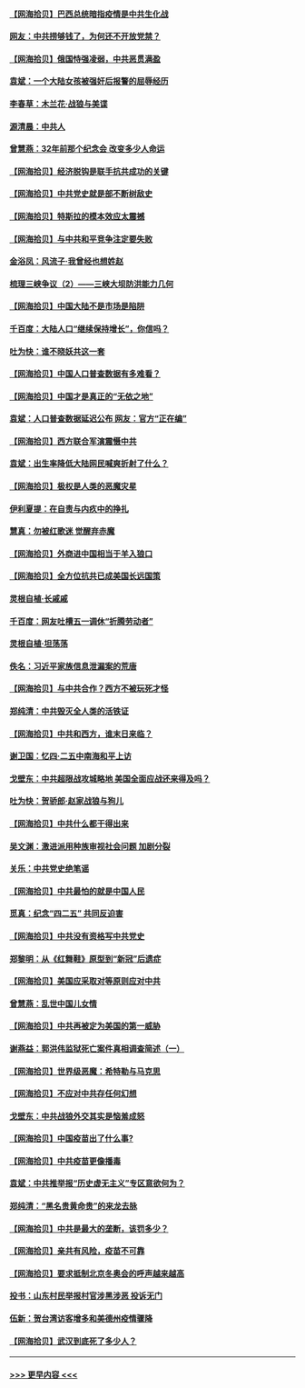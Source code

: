 #### [【网海拾贝】巴西总统暗指疫情是中共生化战](../pages/nsc993/n12938999.md?t=05121201) 
#### [网友：中共捞够钱了，为何还不开放党禁？](../pages/nsc993/n12938952.md?t=05121201) 
#### [【网海拾贝】俄国恃强凌弱，中共恶贯满盈](../pages/nsc993/n12936626.md?t=05121201) 
#### [袁斌：一个大陆女孩被强奸后报警的屈辱经历](../pages/nsc993/n12936547.md?t=05121201) 
#### [李春草：木兰花·战狼与美谍](../pages/nsc993/n12935995.md?t=05121201) 
#### [源清晨：中共人](../pages/nsc993/n12935589.md?t=05121201) 
#### [曾慧燕：32年前那个纪念会 改变多少人命运](../pages/nsc993/n12934233.md?t=05121201) 
#### [【网海拾贝】经济脱钩是联手抗共成功的关键](../pages/nsc993/n12934176.md?t=05121201) 
#### [【网海拾贝】中共党史就是部不断树敌史](../pages/nsc993/n12932844.md?t=05121201) 
#### [【网海拾贝】特斯拉的模本效应太震撼](../pages/nsc993/n12925626.md?t=05121201) 
#### [【网海拾贝】与中共和平竞争注定要失败](../pages/nsc993/n12923326.md?t=05121201) 
#### [金浴凤：风流子‧我曾经也想姓赵](../pages/nsc993/n12920911.md?t=05121201) 
#### [梳理三峡争议（2）——三峡大坝防洪能力几何](../pages/nsc993/n12920173.md?t=05121201) 
#### [【网海拾贝】中国大陆不是市场是陷阱](../pages/nsc993/n12920143.md?t=05121201) 
#### [千百度：大陆人口“继续保持增长”，你信吗？](../pages/nsc993/n12918946.md?t=05121201) 
#### [吐为快：谁不晓妖共这一套](../pages/nsc993/n12918941.md?t=05121201) 
#### [【网海拾贝】中国人口普查数据有多难看？](../pages/nsc993/n12917822.md?t=05121201) 
#### [【网海拾贝】中国才是真正的“无依之地”](../pages/nsc993/n12915845.md?t=05121201) 
#### [袁斌：人口普查数据延迟公布 网友：官方“正在编”](../pages/nsc993/n12915748.md?t=05121201) 
#### [【网海拾贝】西方联合军演震慑中共](../pages/nsc993/n12913466.md?t=05121201) 
#### [袁斌：出生率降低大陆网民喊爽折射了什么？](../pages/nsc993/n12913365.md?t=05121201) 
#### [【网海拾贝】极权是人类的恶魔灾星](../pages/nsc993/n12910697.md?t=05121201) 
#### [伊利夏提：在自责与内疚中的挣扎](../pages/nsc993/n12910493.md?t=05121201) 
#### [慧真：勿被红歌迷 觉醒弃赤魔](../pages/nsc993/n12910485.md?t=05121201) 
#### [【网海拾贝】外商进中国相当于羊入狼口](../pages/nsc993/n12908274.md?t=05121201) 
#### [【网海拾贝】全方位抗共已成美国长远国策](../pages/nsc993/n12906878.md?t=05121201) 
#### [灵根自植‧长戚戚](../pages/nsc993/n12905585.md?t=05121201) 
#### [千百度：网友吐槽五一调休“折腾劳动者”](../pages/nsc993/n12905934.md?t=05121201) 
#### [灵根自植‧坦荡荡](../pages/nsc993/n12905562.md?t=05121201) 
#### [佚名：习近平家族信息泄漏案的荒唐](../pages/nsc993/n12904705.md?t=05121201) 
#### [【网海拾贝】与中共合作？西方不被玩死才怪](../pages/nsc993/n12903873.md?t=05121201) 
#### [郑纯清：中共毁灭全人类的活铁证](../pages/nsc993/n12903785.md?t=05121201) 
#### [【网海拾贝】中共和西方，谁末日来临？](../pages/nsc993/n12903482.md?t=05121201) 
#### [谢卫国：忆四‧二五中南海和平上访](../pages/nsc993/n12902192.md?t=05121201) 
#### [戈壁东：中共超限战攻城略地 美国全面应战还来得及吗？](../pages/nsc993/n12902297.md?t=05121201) 
#### [吐为快：贺骄郎‧赵家战狼与狗儿](../pages/nsc993/n12902280.md?t=05121201) 
#### [【网海拾贝】中共什么都干得出来](../pages/nsc993/n12897500.md?t=05121201) 
#### [吴文渊：激进派用种族审视社会问题 加剧分裂](../pages/nsc993/n12893881.md?t=05121201) 
#### [关乐：中共党史绝笔谣](../pages/nsc993/n12897270.md?t=05121201) 
#### [【网海拾贝】中共最怕的就是中国人民](../pages/nsc993/n12894705.md?t=05121201) 
#### [觅真：纪念“四二五” 共同反迫害](../pages/nsc993/n12894553.md?t=05121201) 
#### [【网海拾贝】中共没有资格写中共党史](../pages/nsc993/n12892231.md?t=05121201) 
#### [郑黎明：从《红舞鞋》原型到“新冠”后遗症](../pages/nsc993/n12890469.md?t=05121201) 
#### [【网海拾贝】美国应采取对等原则应对中共](../pages/nsc993/n12889176.md?t=05121201) 
#### [曾慧燕：乱世中国儿女情](../pages/nsc993/n12887931.md?t=05121201) 
#### [【网海拾贝】中共再被定为美国的第一威胁](../pages/nsc993/n12887580.md?t=05121201) 
#### [谢燕益：郭洪伟监狱死亡案件真相调查简述（一）](../pages/nsc993/n12885648.md?t=05121201) 
#### [【网海拾贝】世界级恶魔：希特勒与马克思](../pages/nsc993/n12884062.md?t=05121201) 
#### [【网海拾贝】不应对中共存任何幻想](../pages/nsc993/n12881460.md?t=05121201) 
#### [戈壁东：中共战狼外交其实是恼羞成怒](../pages/nsc993/n12880392.md?t=05121201) 
#### [【网海拾贝】中国疫苗出了什么事?](../pages/nsc993/n12879124.md?t=05121201) 
#### [【网海拾贝】中共疫苗更像播毒](../pages/nsc993/n12876631.md?t=05121201) 
#### [袁斌：中共推举报“历史虚无主义”专区意欲何为？](../pages/nsc993/n12876530.md?t=05121201) 
#### [郑纯清：“黑名贵黄命贵”的来龙去脉](../pages/nsc993/n12875589.md?t=05121201) 
#### [【网海拾贝】中共是最大的垄断，该罚多少？](../pages/nsc993/n12874006.md?t=05121201) 
#### [【网海拾贝】亲共有风险，疫苗不可靠](../pages/nsc993/n12872224.md?t=05121201) 
#### [【网海拾贝】要求抵制北京冬奥会的呼声越来越高](../pages/nsc993/n12868962.md?t=05121201) 
#### [投书：山东村民举报村官涉黑涉恶 投诉无门](../pages/nsc993/n12869726.md?t=05121201) 
#### [伍新：贺台湾访客增多和美德州疫情骤降](../pages/nsc993/n12865651.md?t=05121201) 
#### [【网海拾贝】武汉到底死了多少人？](../pages/nsc993/n12863707.md?t=05121201) 

----
#### [ >>> 更早内容 <<< ](../indexes/nsc993-earlier.md)
